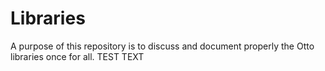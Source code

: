 # Libraries
A purpose of this repository is to discuss and document properly the Otto libraries once for all.
TEST TEXT
